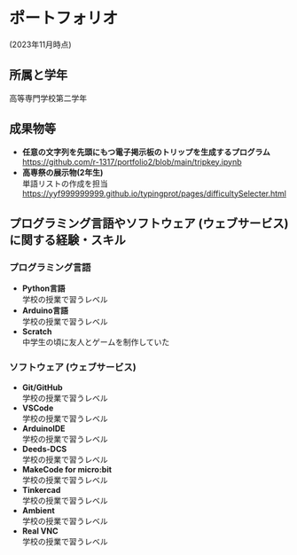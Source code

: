 <!DOCTYPE html>
<html>

<head>
  <meta charset="utf-8">
  <meta name="viewport" content="width=device-width, initial-scale=1.0">
  <title>portfolio</title>
  <link rel="stylesheet" href="https://stackedit.io/style.css" />
</head>

<body class="stackedit">
  <div class="stackedit__html"><h1 id="ポートフォリオ">ポートフォリオ</h1>
<p>(2023年11月時点)</p>
<h2 id="所属と学年">所属と学年</h2>
<p>高等専門学校第二学年</p>
<h2 id="成果物等">成果物等</h2>
<ul>
<li><strong>任意の文字列を先頭にもつ電子掲示板のトリップを生成するプログラム</strong><a href="https://github.com/r-1317/portfolio2/blob/main/tripkey.ipynb">https://github.com/r-1317/portfolio2/blob/main/tripkey.ipynb</a></li>
<li><strong>高専祭の展示物(2年生)</strong><br>
単語リストの作成を担当<br>
<a href="https://yyf999999999.github.io/typingprot/pages/difficultySelecter.html">https://yyf999999999.github.io/typingprot/pages/difficultySelecter.html</a></li>
</ul>
<h2 id="プログラミング言語やソフトウェア-ウェブサービス-に関する経験・スキル">プログラミング言語やソフトウェア (ウェブサービス) に関する経験・スキル</h2>
<h3 id="プログラミング言語">プログラミング言語</h3>
<ul>
<li><strong>Python言語</strong><br>
学校の授業で習うレベル</li>
<li><strong>Arduino言語</strong><br>
学校の授業で習うレベル</li>
<li><strong>Scratch</strong><br>
中学生の頃に友人とゲームを制作していた</li>
</ul>
<h3 id="ソフトウェア-ウェブサービス">ソフトウェア (ウェブサービス)</h3>
<ul>
<li><strong>Git/GitHub</strong><br>
学校の授業で習うレベル</li>
<li><strong>VSCode</strong><br>
学校の授業で習うレベル</li>
<li><strong>ArduinoIDE</strong><br>
学校の授業で習うレベル</li>
<li><strong>Deeds-DCS</strong><br>
学校の授業で習うレベル</li>
<li><strong>MakeCode for micro:bit</strong><br>
学校の授業で習うレベル</li>
<li><strong>Tinkercad</strong><br>
学校の授業で習うレベル</li>
<li><strong>Ambient</strong><br>
学校の授業で習うレベル</li>
<li><strong>Real VNC</strong><br>
学校の授業で習うレベル</li>
</ul>
</div>
</body>

</html>
